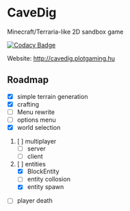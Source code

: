 # CaveDig

Minecraft/Terraria-like 2D sandbox game

[![Codacy Badge](https://api.codacy.com/project/badge/Grade/598d069167e7495bb709ba59a07c4eaf)](https://www.codacy.com/manual/BomberPlayz/CaveDig?utm_source=github.com&amp;utm_medium=referral&amp;utm_content=BomberPlayz/CaveDig&amp;utm_campaign=Badge_Grade)

Website: <http://cavedig.plotgaming.hu>

## Roadmap

- [X] simple terrain generation
- [X] crafting
- [ ] Menu rewrite
- [ ] options menu
- [X] world selection
1. [ ] multiplayer
    - [ ] server
    - [ ] client

1. [ ] entities
    - [X] BlockEntity
    - [ ] entity collosion
    - [X] entity spawn

- [ ] player death
